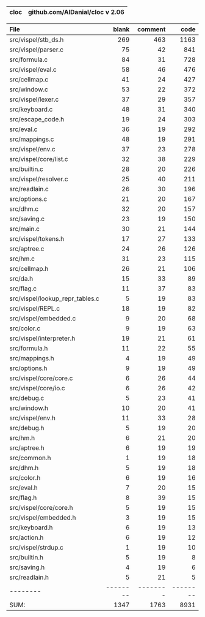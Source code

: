 cloc|github.com/AlDanial/cloc v 2.06
--- | ---

File|blank|comment|code
:-------|-------:|-------:|-------:
src/vispel/stb_ds.h|269|463|1163
src/vispel/parser.c|75|42|841
src/formula.c|84|31|728
src/vispel/eval.c|58|46|476
src/cellmap.c|41|24|427
src/window.c|53|22|372
src/vispel/lexer.c|37|29|357
src/keyboard.c|48|31|340
src/escape_code.h|19|24|303
src/eval.c|36|19|292
src/mappings.c|48|19|291
src/vispel/env.c|37|23|278
src/vispel/core/list.c|32|38|229
src/builtin.c|28|20|226
src/vispel/resolver.c|25|40|211
src/readlain.c|26|30|196
src/options.c|21|20|167
src/dhm.c|32|20|157
src/saving.c|23|19|150
src/main.c|30|21|144
src/vispel/tokens.h|17|27|133
src/aptree.c|24|26|126
src/hm.c|31|23|115
src/cellmap.h|26|21|106
src/da.h|15|33|89
src/flag.c|11|37|83
src/vispel/lookup_repr_tables.c|5|19|83
src/vispel/REPL.c|18|19|82
src/vispel/embedded.c|9|20|68
src/color.c|9|19|63
src/vispel/interpreter.h|19|21|61
src/formula.h|11|22|55
src/mappings.h|4|19|49
src/options.h|9|19|49
src/vispel/core/core.c|6|26|44
src/vispel/core/io.c|6|26|42
src/debug.c|5|23|41
src/window.h|10|20|41
src/vispel/env.h|11|33|28
src/debug.h|5|19|20
src/hm.h|6|21|20
src/aptree.h|6|19|19
src/common.h|1|19|18
src/dhm.h|5|19|18
src/color.h|6|19|16
src/eval.h|7|20|15
src/flag.h|8|39|15
src/vispel/core/core.h|5|19|15
src/vispel/embedded.h|3|19|15
src/keyboard.h|6|19|13
src/action.h|6|19|12
src/vispel/strdup.c|1|19|10
src/builtin.h|5|19|8
src/saving.h|4|19|6
src/readlain.h|5|21|5
--------|--------|--------|--------
SUM:|1347|1763|8931
